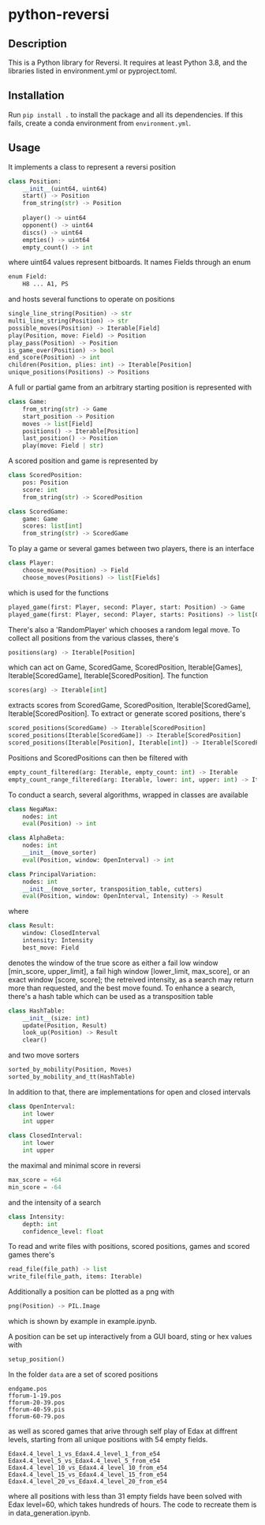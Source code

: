 # python-reversi

## Description
This is a Python library for Reversi.
It requires at least Python 3.8, and the libraries listed in environment.yml or pyproject.toml.

## Installation
Run `pip install .` to install the package and all its dependencies.
If this fails, create a conda environment from `environment.yml`.

## Usage

It implements a class to represent a reversi position
```python
class Position:
	__init__(uint64, uint64)
	start() -> Position		
	from_string(str) -> Position
	
	player() -> uint64
	opponent() -> uint64
	discs() -> uint64
	empties() -> uint64
	empty_count() -> int
```

where uint64 values represent bitboards.
It names Fields through an enum
```python
enum Field:
	H8 ... A1, PS
```

and hosts several functions to operate on positions
```python
single_line_string(Position) -> str
multi_line_string(Position) -> str
possible_moves(Position) -> Iterable[Field]
play(Position, move: Field) -> Position
play_pass(Position) -> Position
is_game_over(Position) -> bool
end_score(Position) -> int
children(Position, plies: int) -> Iterable[Position]
unique_positions(Positions) -> Positions
```

A full or partial game from an arbitrary starting position is represented with
```python
class Game:
	from_string(str) -> Game
	start_position -> Position
	moves -> list[Field]
	positions() -> Iterable[Position]
	last_position() -> Position
	play(move: Field | str)
```

A scored position and game is represented by
```python
class ScoredPosition:
	pos: Position
	score: int
	from_string(str) -> ScoredPosition

class ScoredGame:
	game: Game
	scores: list[int]
	from_string(str) -> ScoredGame
```

To play a game or several games between two players, there is an interface
```python
class Player:
	choose_move(Position) -> Field
	choose_moves(Positions) -> list[Fields]
```

which is used for the functions

```python
played_game(first: Player, second: Player, start: Position) -> Game
played_game(first: Player, second: Player, starts: Positions) -> list[Game]
```

There's also a 'RandomPlayer' which chooses a random legal move.
To collect all positions from the various classes, there's 
```python
positions(arg) -> Iterable[Position]
```

which can act on Game, ScoredGame, ScoredPosition, Iterable[Games], Iterable[ScoredGame], Iterable[ScoredPosition].
The function
```python
scores(arg) -> Iterable[int]
```

extracts scores from ScoredGame, ScoredPosition, Iterable[ScoredGame], Iterable[ScoredPosition].
To extract or generate scored positions, there's
```python
scored_positions(ScoredGame) -> Iterable[ScoredPosition]
scored_positions(Iterable[ScoredGame]) -> Iterable[ScoredPosition]
scored_positions(Iterable[Position], Iterable[int]) -> Iterable[ScoredPosition]
```

Positions and ScoredPositions can then be filtered with
```python
empty_count_filtered(arg: Iterable, empty_count: int) -> Iterable
empty_count_range_filtered(arg: Iterable, lower: int, upper: int) -> Iterable
```

To conduct a search, several algorithms, wrapped in classes are available
```python
class NegaMax:
	nodes: int
	eval(Position) -> int

class AlphaBeta:
	nodes: int
	__init__(move_sorter)
	eval(Position, window: OpenInterval) -> int

class PrincipalVariation:
	nodes: int
	__init__(move_sorter, transposition_table, cutters)
	eval(Position, window: OpenInterval, Intensity) -> Result
```

where
```python
class Result:
	window: ClosedInterval
	intensity: Intensity
	best_move: Field
```

denotes the window of the true score as either
a fail low window [min_score, upper_limit],
a fail high window [lower_limit, max_score],
or an exact window [score, score];
the retreived intensity, as a search may return more than requested,
and the best move found.
To enhance a search, there's a hash table which can be used as a transposition table
```python
class HashTable:
	__init__(size: int)
	update(Position, Result)
	look_up(Position) -> Result
	clear()
```

and two move sorters
```python
sorted_by_mobility(Position, Moves)
sorted_by_mobility_and_tt(HashTable)
```

In addition to that, there are implementations for open and closed intervals
```python
class OpenInterval:
	int lower
	int upper
	
class ClosedInterval:
	int lower
	int upper
```

the maximal and minimal score in reversi
```python
max_score = +64
min_score = -64
```

and the intensity of a search
```python
class Intensity:
	depth: int
	confidence_level: float
```

To read and write files with positions, scored positions, games and scored games there's
```python
read_file(file_path) -> list
write_file(file_path, items: Iterable)
```

Additionally a position can be plotted as a png with
```python
png(Position) -> PIL.Image
```

which is shown by example in example.ipynb.

A position can be set up interactively from a GUI board, sting or hex values with
```python
setup_position()
```

In the folder `data` are a set of scored positions
```
endgame.pos
fforum-1-19.pos
fforum-20-39.pos
fforum-40-59.pis
fforum-60-79.pos
```

as well as scored games that arive through self play of Edax at diffrent levels, starting from all unique positions with 54 empty fields.
```
Edax4.4_level_1_vs_Edax4.4_level_1_from_e54
Edax4.4_level_5_vs_Edax4.4_level_5_from_e54
Edax4.4_level_10_vs_Edax4.4_level_10_from_e54
Edax4.4_level_15_vs_Edax4.4_level_15_from_e54
Edax4.4_level_20_vs_Edax4.4_level_20_from_e54
```

where all positions with less than 31 empty fields have been solved with Edax level=60, which takes hundreds of hours. The code to recreate them is in data_generation.ipynb.
